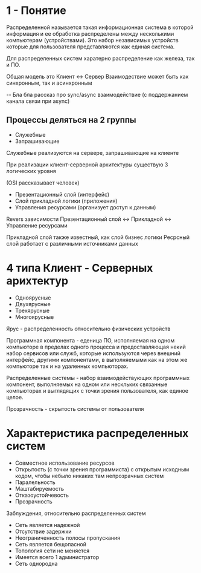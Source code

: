 
# 1 - Понятие

Распределенной называется такая информационная система в которой информация и ее обработка распределены между несколькими компьютерам (устройствами). Это набор независимых устройств которые для пользователя представляются как единая система.

Для распределенных систем харатерно распределение как железа, так и ПО.

Общая модель это Клиент <-> Сервер 
Взаимодествие может быть как синхронным, так и асинхронным

-- Бла бла рассказ про sync/async взаимодействие (с поддержанием канала связи при async)

## Процессы деляться на 2 группы
- Служебные 
- Запрашивающие

Служебные реализуются на сервере, запрашивающие на клиенте

При реализации клиент-серверной архитектуры существую 3 логических уровня

(OSI рассказывает человек)
- Презентационный слой (интерфейс)
- Слой прикладной логики (приложения)
- Управления ресурсами (организует доступ к данным)

Revers зависимости 
Презентационный слой <-> Прикладной <-> Управление ресурсами

Прикладной слой также известный, как слой бизнес логики
Ресрсный слой работает с различными источниками данных

# 4 типа Клиент - Серверных арихтектур
- Одноярусные
- Двухярусные
- Трехярусные
- Многоярусные

Ярус - распределенность относительно физических устройств

Программная компонента - еденица ПО, исполняемая на одном компьюторе в пределах одного процесса и предоставляющая некий набор сервисов или служб, которые используются через внешний интерфейс, другими компонентами, в выполняемыми как на этом же компьюторе так и на удаленных компьюторах.

Распределенные системы - набор взаимодействующих программных компонент, выполняемых на одном или нескльких связанные компьюторах и выглядящих с точки зрения пользователя, как единое целое.

Прозрачность - скрытость системы от пользователя

# Характеристика распределенных систем

- Совместное использование ресурсов
- Открытость (с точки зрения программиста) с открытым исходным кодом, чтобы небыло никаких там непрозрачных систем
- Паралельность
- Маштабируемость
- Отказоустойчевость
- Прозрачность

Заблуждения, относительно распределенных систем

- Сеть является надежной
- Отсутствие задержки
- Неограниченность полосы пропускания
- Сеть является бещопасной
- Топология сети не меняется
- Имеется всего 1 администратор
- Сеть однородна



